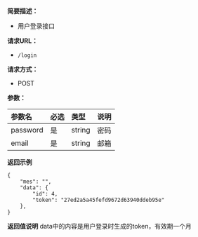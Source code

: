 
    
**简要描述：** 

- 用户登录接口

**请求URL：** 
- ` /login `
  
**请求方式：**
- POST 

**参数：** 

|参数名|必选|类型|说明|
|:----    |:---|:----- |-----   |
|password |是  |string | 密码    |
|email |是  |string | 邮箱    |


 **返回示例**

``` 
{
	"mes": "",
	"data": {
		"id": 4,
		"token": "27ed2a5a45fefd9672d63940ddeb95e"
	},
}
```

**返回值说明**
data中的内容是用户登录时生成的token，有效期一个月
